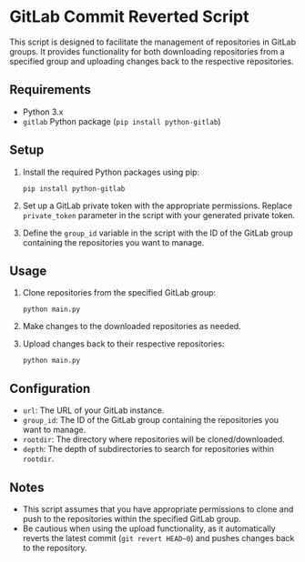 # GitLab Commit Reverted Script

This script is designed to facilitate the management of repositories in GitLab groups. It provides functionality for both downloading repositories from a specified group and uploading changes back to the respective repositories.

## Requirements

- Python 3.x
- `gitlab` Python package (`pip install python-gitlab`)

## Setup

1. Install the required Python packages using pip:
    ```
    pip install python-gitlab
    ```

2. Set up a GitLab private token with the appropriate permissions. Replace `private_token` parameter in the script with your generated private token.

3. Define the `group_id` variable in the script with the ID of the GitLab group containing the repositories you want to manage.

## Usage

1. Clone repositories from the specified GitLab group:
    ```
    python main.py
    ```

2. Make changes to the downloaded repositories as needed.

3. Upload changes back to their respective repositories:
    ```
    python main.py
    ```

## Configuration

- `url`: The URL of your GitLab instance.
- `group_id`: The ID of the GitLab group containing the repositories you want to manage.
- `rootdir`: The directory where repositories will be cloned/downloaded.
- `depth`: The depth of subdirectories to search for repositories within `rootdir`.

## Notes

- This script assumes that you have appropriate permissions to clone and push to the repositories within the specified GitLab group.
- Be cautious when using the upload functionality, as it automatically reverts the latest commit (`git revert HEAD~0`) and pushes changes back to the repository.

